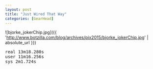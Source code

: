 ```yaml
---
layout: post
title: "Just Wired That Way"
categories: [GearHead]
---
```



![bjorke_jokerChip.jpg]({{ 'http://www.botzilla.com/blog/archives/pix2015/bjorke_jokerChip.jpg' | absolute_url }})


<p><tt>real    13m18.280s<br/>
user    11m16.256s<br/>
sys     2m1.724s</tt></p>


